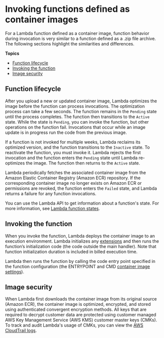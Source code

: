 # Invoking functions defined as container images<a name="invocation-images"></a>

For a Lambda function defined as a container image, function behavior during invocation is very similar to a function defined as a \.zip file archive\. The following sections highlight the similarities and differences\.

**Topics**
+ [Function lifecycle](#invocation-images-lifecycle)
+ [Invoking the function](#invocation-images-update)
+ [Image security](#invocation-images-security)

## Function lifecycle<a name="invocation-images-lifecycle"></a>

After you upload a new or updated container image, Lambda optimizes the image before the function can process invocations\. The optimization process can take a few seconds\. The function remains in the `Pending` state until the process completes\. The function then transitions to the `Active` state\. While the state is `Pending`, you can invoke the function, but other operations on the function fail\. Invocations that occur while an image update is in progress run the code from the previous image\.

If a function is not invoked for multiple weeks, Lambda reclaims its optimized version, and the function transitions to the `Inactive` state\. To reactivate the function, you must invoke it\. Lambda rejects the first invocation and the function enters the `Pending` state until Lambda re\-optimizes the image\. The function then returns to the `Active` state\.

Lambda periodically fetches the associated container image from the Amazon Elastic Container Registry \(Amazon ECR\) repository\. If the corresponding container image no longer exists on Amazon ECR or permissions are revoked, the function enters the `Failed` state, and Lambda returns a failure for any function invocations\.

You can use the Lambda API to get information about a function's state\. For more information, see [Lambda function states](functions-states.md)\.

## Invoking the function<a name="invocation-images-update"></a>

When you invoke the function, Lambda deploys the container image to an execution environment\. Lambda initializes any [extensions](using-extensions.md#invocation-extensions-images) and then runs the function’s initialization code \(the code outside the main handler\)\. Note that function initialization duration is included in billed execution time\. 

Lambda then runs the function by calling the code entry point specified in the function configuration \(the ENTRYPOINT and CMD [container image settings](images-create.md#images-parms)\)\. 

## Image security<a name="invocation-images-security"></a>

When Lambda first downloads the container image from its original source \(Amazon ECR\), the container image is optimized, encrypted, and stored using authenticated convergent encryption methods\. All keys that are required to decrypt customer data are protected using customer managed AWS Key Management Service \(AWS KMS\) customer master keys \(CMKs\)\. To track and audit Lambda's usage of CMKs, you can view the [AWS CloudTrail logs](logging-using-cloudtrail.md)\.